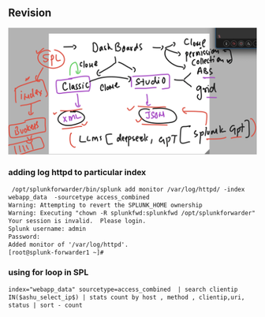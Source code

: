 ## Revision 

<img src="rev1.png">

### adding log httpd to particular index 

```
 /opt/splunkforwarder/bin/splunk add monitor /var/log/httpd/ -index webapp_data  -sourcetype access_combined 
Warning: Attempting to revert the SPLUNK_HOME ownership
Warning: Executing "chown -R splunkfwd:splunkfwd /opt/splunkforwarder"
Your session is invalid.  Please login.
Splunk username: admin
Password: 
Added monitor of '/var/log/httpd'.
[root@splunk-forwarder1 ~]# 

```

### using for loop in SPL 

```spl
index="webapp_data" sourcetype=access_combined  | search clientip IN($ashu_select_ip$) | stats count by host , method , clientip,uri, status | sort - count
```
